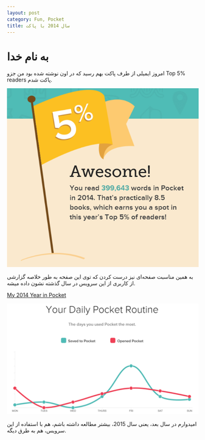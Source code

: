 ```yaml
---
layout: post
category: Fun, Pocket
title: سال 2014 با پاکت
---
```

به نام خدا
===========

امروز ایمیلی از طرف پاکت بهم رسید که در اون نوشته شده بود من جزو Top 5% readers پاکت شدم.

![Year in Pocket total stats](/stylesheets/images/year-in-pocket-stats.png)

به همین مناسبت صفحه‌ای نیز درست کردن که توی این صفحه به طور خلاصه گزارشی از کاربری از این سرویس در سال گذشته نشون داده میشه.

[My 2014 Year in Pocket](http://getpocket.com/stats/fe03daf0177ae04ea6ac629620daab94a5b2000dea6cbe6e852c377e655f3fd1?utm_source=bronto&utm_medium=email&utm_term=See+your+Year+in+Pocket%21&utm_content=%25%25first_name%25%25%2C+you+made+the+Top+1%25+of+readers+on+Pocket+this+year%21&utm_campaign=EOY_2014_1%25_Name&utm_source=bronto&utm_medium=email&utm_term=See+Your+Year+in+Pocket%21&utm_content=%25%25first_name%25%25%2C+you+made+the+Top+5%25+of+readers+on+Pocket+this+year%21&utm_campaign=EOY_2014_5%25_Name)

![Year in Pocket weekly stats](/stylesheets/images/year-in-pocket-weekly-stat.png)

امیدوارم در سال بعد، یعنی سال 2015، بیشتر مطالعه داشته باشم، هم با استفاده از این سرویس، هم به طرق دیگه.
